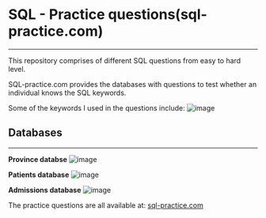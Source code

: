 # SQL - Practice questions(sql-practice.com)
--------------------------------------------

This repository comprises of different SQL questions from easy to hard level.

SQL-practice.com provides the databases with questions to test whether an individual knows the SQL keywords.

Some of the keywords I used in the questions include:
![image](https://user-images.githubusercontent.com/100769722/214221889-c4907395-34e9-4473-81a4-efb76b6acfde.png)



## Databases
------------

**Province databse**
![image](https://user-images.githubusercontent.com/100769722/214227251-e452bde1-30d0-4681-bfbb-4828a6a81336.png)



**Patients database**
![image](https://user-images.githubusercontent.com/100769722/214225727-bde42a15-f44d-40e0-8ece-ac8174eae5ce.png)



**Admissions database**
![image](https://user-images.githubusercontent.com/100769722/214225856-e08a1295-fef1-4589-b315-ca94bd3bf72e.png)







The practice questions are all available at: [sql-practice.com](https://www.sql-practice.com/)




